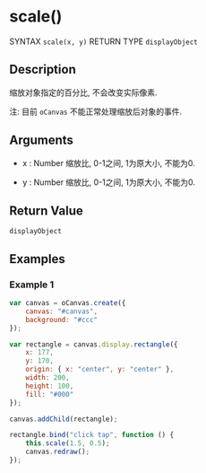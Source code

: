 # scale()

SYNTAX `scale(x, y)` RETURN TYPE `displayObject`

## Description

缩放对象指定的百分比, 不会改变实际像素.

注: 目前 `oCanvas` 不能正常处理缩放后对象的事件.

## Arguments

- x : Number
缩放比, 0-1之间, 1为原大小, 不能为0.

- y : Number
缩放比, 0-1之间, 1为原大小, 不能为0.

## Return Value
`displayObject`

## Examples

### Example 1

``` js
var canvas = oCanvas.create({
	canvas: "#canvas",
	background: "#ccc"
});

var rectangle = canvas.display.rectangle({
	x: 177,
	y: 170,
	origin: { x: "center", y: "center" },
	width: 200,
	height: 100,
	fill: "#000"
});

canvas.addChild(rectangle);

rectangle.bind("click tap", function () {
	this.scale(1.5, 0.5);
	canvas.redraw();
});
```